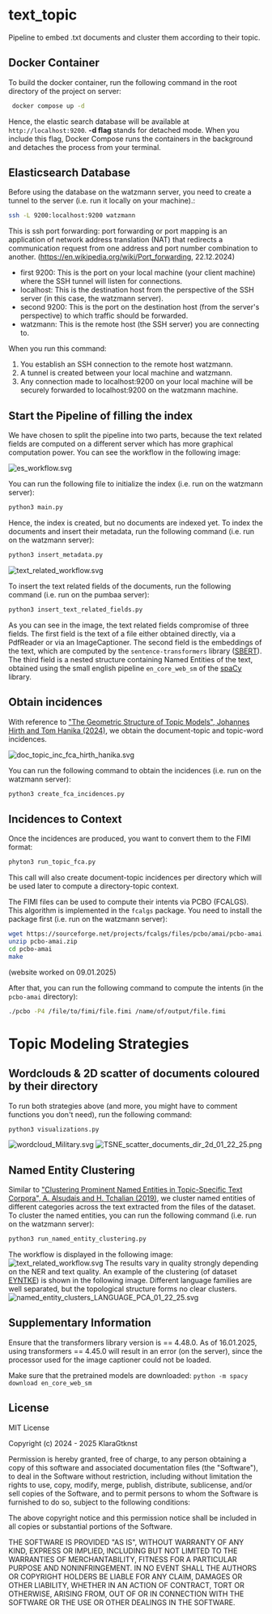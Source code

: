 # text_topic
Pipeline to embed .txt documents and cluster them according to their topic.

## Docker Container
To build the docker container, run the following command in the root directory of the project on server:
```bash
 docker compose up -d
```
Hence, the elastic search database will be available at `http://localhost:9200`.
**-d flag** stands for detached mode. 
When you include this flag, 
Docker Compose runs the containers in the background and detaches the process from your terminal.

## Elasticsearch Database
Before using the database on the watzmann server, you need to create a tunnel to the server
(i.e. run it locally on your machine).:
```bash
ssh -L 9200:localhost:9200 watzmann
```
This is ssh port forwarding: 
port forwarding or port mapping is an application of network address translation (NAT) that redirects a communication 
request from one address and port number combination to another. (https://en.wikipedia.org/wiki/Port_forwarding, 22.12.2024)

- first 9200: This is the port on your local machine (your client machine) where the SSH tunnel will listen for connections.
- localhost: This is the destination host from the perspective of the SSH server (in this case, the watzmann server).
- second 9200: This is the port on the destination host (from the server's perspective) to which traffic should be forwarded. 
- watzmann: This is the remote host (the SSH server) you are connecting to.

When you run this command:
1. You establish an SSH connection to the remote host watzmann.
2. A tunnel is created between your local machine and watzmann.
3. Any connection made to localhost:9200 on your local machine will be securely forwarded to localhost:9200 on the watzmann machine.

## Start the Pipeline of filling the index
We have chosen to split the pipeline into two parts, because the text related fields are computed on a different server 
which has more graphical computation power.
You can see the workflow in the following image:

![es_workflow.svg](doc/es_workflow.svg)

You can run the following file to initialize the index (i.e. run on the watzmann server):
```bash
python3 main.py
```
Hence, the index is created, but no documents are indexed yet.
To index the documents and insert their metadata, run the following command (i.e. run on the watzmann server):
```bash
python3 insert_metadata.py
```
![text_related_workflow.svg](doc/text_related_workflow.svg)

To insert the text related fields of the documents, run the following command (i.e. run on the pumbaa server):
```bash 
python3 insert_text_related_fields.py
```
As you can see in the image, the text related fields compromise of three fields.
The first field is the text of a file either obtained directly, via a PdfReader or via an ImageCaptioner.
The second field is the embeddings of the text, which are computed by the `sentence-transformers` library 
([SBERT](https://huggingface.co/sentence-transformers/msmarco-MiniLM-L-12-v3)).
The third field is a nested structure containing Named Entities of the text, 
obtained using the small english pipeline `en_core_web_sm` of the [spaCy](https://spacy.io/models) library.


## Obtain incidences
With reference to ["The Geometric Structure of Topic Models", Johannes Hirth and Tom Hanika (2024)](https://arxiv.org/abs/2403.03607),
we obtain the document-topic and topic-word incidences.

![doc_topic_inc_fca_hirth_hanika.svg](doc/doc_topic_inc_fca_hirth_hanika.svg)

You can run the following command to obtain the incidences (i.e. run on the watzmann server):
```bash
python3 create_fca_incidences.py
```

## Incidences to Context
Once the incidences are produced, you want to convert them to the FIMI format:
```bash
phyton3 run_topic_fca.py
```
This call will also create document-topic incidences per directory which will be used later to compute a directory-topic context.

The FIMI files can be used to compute their intents via PCBO (FCALGS).
This algorithm is implemented in the `fcalgs` package.
You need to install the package first (i.e. run on the watzmann server):
```bash
wget https://sourceforge.net/projects/fcalgs/files/pcbo/amai/pcbo-amai.zip
unzip pcbo-amai.zip
cd pcbo-amai
make
``` 
(website worked on 09.01.2025)

After that, you can run the following command to compute the intents (in the `pcbo-amai` directory):
```bash
./pcbo -P4 /file/to/fimi/file.fimi /name/of/output/file.fimi
```
# Topic Modeling Strategies

## Wordclouds & 2D scatter of documents coloured by their directory
To run both strategies above (and more, you might have to comment functions you don't need),
run the following command:
```bash
python3 visualizations.py
```
![wordcloud_Military.svg](doc/wordcloud_Military.svg)
![TSNE_scatter_documents_dir_2d_01_22_25.png](doc/TSNE_scatter_documents_dir_2d_01_22_25.png)
## Named Entity Clustering
Similar to ["Clustering Prominent Named Entities in Topic-Specific Text Corpora", A. Alsudais and H. Tchalian (2019)](https://arxiv.org/pdf/1807.10800),
we cluster named entities of different categories across the text extracted from the files of the dataset.
To cluster the named entities, you can run the following command (i.e. run on the watzmann server):
```bash
python3 run_named_entity_clustering.py
```
The workflow is displayed in the following image:
![text_related_workflow.svg](doc/NE_Clustering.svg)
The results vary in quality strongly depending on the NER and text quality.
An example of the clustering (of dataset [EYNTKE](https://archive.org/details/ETYNTKE)) is shown in the following image.
Different language families are well separated, but the topological structure forms no clear clusters.
![named_entity_clusters_LANGUAGE_PCA_01_22_25.svg](doc/named_entity_clusters_LANGUAGE_PCA_01_22_25.svg)

## Supplementary Information
Ensure that the transformers library version is == 4.48.0.
As of 16.01.2025, using transformers == 4.45.0 will result in an error (on the server), since the processor used for the 
image captioner could not be loaded.

Make sure that the pretrained models are downloaded:
```python -m spacy download en_core_web_sm```

## License
MIT License

Copyright (c) 2024 - 2025 KlaraGtknst

Permission is hereby granted, free of charge, to any person obtaining a copy of this software and associated documentation files (the "Software"), to deal in the Software without restriction, including without limitation the rights to use, copy, modify, merge, publish, distribute, sublicense, and/or sell copies of the Software, and to permit persons to whom the Software is furnished to do so, subject to the following conditions:

The above copyright notice and this permission notice shall be included in all copies or substantial portions of the Software.

THE SOFTWARE IS PROVIDED "AS IS", WITHOUT WARRANTY OF ANY KIND, EXPRESS OR IMPLIED, INCLUDING BUT NOT LIMITED TO THE WARRANTIES OF MERCHANTABILITY, FITNESS FOR A PARTICULAR PURPOSE AND NONINFRINGEMENT. IN NO EVENT SHALL THE AUTHORS OR COPYRIGHT HOLDERS BE LIABLE FOR ANY CLAIM, DAMAGES OR OTHER LIABILITY, WHETHER IN AN ACTION OF CONTRACT, TORT OR OTHERWISE, ARISING FROM, OUT OF OR IN CONNECTION WITH THE SOFTWARE OR THE USE OR OTHER DEALINGS IN THE SOFTWARE.
